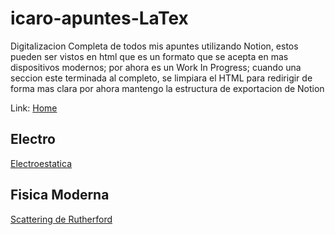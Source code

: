 # icaro-apuntes-LaTex
Digitalizacion Completa de todos mis apuntes utilizando Notion, estos pueden ser vistos en html que es un formato que se acepta en mas dispositivos modernos; 
por ahora es un Work In Progress; cuando una seccion este terminada al completo, se limpiara el HTML para redirigir de forma mas clara
por ahora mantengo la estructura de exportacion de Notion

Link:
[Home](https://fbientrigo.github.io/icaro-apuntes-LaTex/)

## Electro
[Electroestatica](https://fbientrigo.github.io/icaro-apuntes-LaTex/Electroestatica.html)

## Fisica Moderna
[Scattering de Rutherford](https://fbientrigo.github.io/icaro-apuntes-LaTex/FisicaContemporanea/ScatteringDeRutherfordMain.html)
